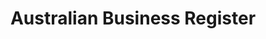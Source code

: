 ---
title: Australian Business Register
name: Australian Business Register
gid: abr
type: Government
is_sponsor: true
sponsor_level: National Government Agency Supporter
website_url: https://abr.gov.au/
logo_url: https://www.govhack.org/wp-content/uploads/2016/05/ABR.jpg
jurisdiction: australia
---
